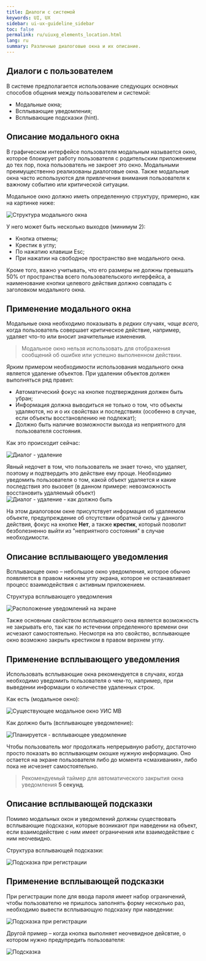 ```yaml
---
title: Диалоги с системой
keywords: UI, UX
sidebar: ui-ux-guideline_sidebar
toc: false
permalink: ru/uiuxg_elements_location.html
lang: ru
summary: Различные диалоговые окна и их описание.
---
```


## Диалоги с пользователем

В системе предполагается использование следующих основных способов общения между пользователем и системой:

* Модальные окна;
* Всплывающие уведомления;
* Всплывающие подсказки (hint).

## Описание модального окна

В графическом интерфейсе пользователя модальным называется окно, которое блокирует работу пользователя с родительским приложением до тех пор, пока пользователь не закроет это окно. Модальными преимущественно реализованы диалоговые окна. Также модальные окна часто используются для привлечения внимания пользователя к важному событию или критической ситуации.

Модальное окно должно иметь определенную структуру, примерно, как на картинке ниже:

![Структура модального окна](../../../images/pages/guides/ui-ux-guideline/uiuxg_dialog_with_a_user/1.png)

У него может быть несколько выходов (минимум 2):

* Кнопка отмены;
* Крестик в углу;
* По нажатию клавиши Esc;
* При нажатии на свободное пространство вне модального окна.

Кроме того, важно учитывать, что его размеры не должны превышать 50% от пространства всего пользовательского интерфейса, а наименование кнопки целевого действия должно совпадать с заголовком модального окна.

## Применение модального окна

Модальные окна необходимо показывать в *редких* случаях, *чаще всего,* когда пользователь совершает критическое действие, например, удаляет что-то или вносит значительные изменения.

>Модальное окно нельзя использовать для отображения сообщений об ошибке или успешно выполненном действии.

Ярким примером необходимости использования модального окна является удаление объектов.
При удалении объектов должен выполняться ряд правил:

* Автоматический фокус на кнопке подтверждения должен быть убран;
* Информация должна выводиться не только о том, что объекты удаляются, но и о их свойствах и последствиях (особенно в случае, если объекты восстановлению не подлежат);
* Должно быть наличие возможности выхода из неприятного для пользователя состояния.

Как это происходит сейчас:

![Диалог - удаление](../../../images/pages/guides/ui-ux-guideline/uiuxg_dialog_with_a_user/5.png)

Явный недочет в том, что пользователь не знает точно, что удаляет, поэтому и подтвердить это действие ему проще. Необходимо уведомить пользователя о том, какой объект удаляется и какие последствия это вызовет (в данном примере: невозможность восстановить удаляемый объект)
![Диалог - удаление - как должно быть](../../../images/pages/guides/ui-ux-guideline/uiuxg_dialog_with_a_user/delete.png)

На этом диалоговом окне присутствует информация об удаляемом объекте, предупреждение об отсутствии обратной силы у данного действия, фокус на кнопке **Нет**, а также **крестик**, который позволит безболезненно выйти из "неприятного состояния" в случае необходимости.

## Описание всплывающего уведомления

Всплывающее окно – небольшое окно уведомления, которое обычно появляется в правом нижнем углу экрана, которое не останавливает процесс взаимодействия с активным приложением.

Структура всплывающего уведомления

![Расположение уведомлений на экране](../../../images/pages/guides/ui-ux-guideline/uiuxg_dialog_with_a_user/notification.png)

Также основным свойством всплывающего окна является возможность не закрывать его, так как по истечении определенного времени они исчезают самостоятельно. Несмотря на это свойство, всплывающее окно возможно закрыть крестиком в правом верхнем углу.

## Применение всплывающего уведомления

Использовать всплывающие окна рекомендуется в случаях, когда необходимо уведомить пользователя о чем-то, например, при выведении информации о количестве удаленных строк.

Как есть (модальное окно):

![Существующее модальное окно УИС МВ](../../../images/pages/guides/ui-ux-guideline/uiuxg_dialog_with_a_user/2.png)

Как должно быть (всплывающее уведомление):

![Планируется - всплывающее уведомление](../../../images/pages/guides/ui-ux-guideline/uiuxg_dialog_with_a_user/nt.png)

Чтобы пользователь мог продолжать непрерывную работу, достаточно просто показать во всплывающем окошке нужную информацию. Оно остается на экране пользователя либо до момента «смахивания», либо пока не исчезнет самостоятельно.

> Рекомендуемый таймер для автоматического закрытия окна уведомления **5 секунд**.

## Описание всплывающей подсказки

Помимо модальных окон и уведомлений должны существовать всплывающие подсказки, которые возникают при наведении на объект, если взаимодействие с ним имеет ограничения или взаимодействие с ним неочевидно.

Структура всплывающей подсказки:

![Подсказка при регистрации](../../../images/pages/guides/ui-ux-guideline/uiuxg_dialog_with_a_user/hiint.png)

## Применение всплывающей подсказки

При регистрации поле для ввода пароля имеет набор ограничений, чтобы пользователю не пришлось заполнять форму несколько раз, необходимо вывести всплывающую подсказку при наведении:

![Подсказка при регистрации](../../../images/pages/guides/ui-ux-guideline/uiuxg_dialog_with_a_user/registration.png)

Другой пример – когда кнопка выполняет неочевидное дейсвтие, о котором нужно предупредить пользователя:

![Подсказка](../../../images/pages/guides/ui-ux-guideline/uiuxg_dialog_with_a_user/hint.png)
